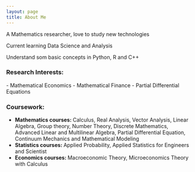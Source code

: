 ```yaml
---
layout: page
title: About Me 
---
```



A Mathematics researcher, love to study new technologies
<p>
Current learning Data Science and Analysis
<p>
Understand som basic concepts in Python, R and C++

<p>
  

<h3><strong>Research Interests:</strong></h3>
- Mathematical Economics
- Mathematical Finance
- Partial Differential Equations
<p> 

<h3><strong>Coursework:</strong></h3>
<ul>
 	<li><b>Mathematics courses: </b>
Calculus, Real Analysis, Vector Analysis, Linear Algebra, Group theory, Number Theory, Discrete Mathematics, Advanced Linear and Multilinear Algebra, Partial Differential Equation, Continuum Mechanics and Mathematical Modeling</li>
 	<li><b>Statistics courses: </b>
Applied Probability, Applied Statistics for Engineers and Scientist</li>
 	<li><b>Economics courses: </b>
Macroeconomic Theory, Microeconomics Theory with Calculus</li>
</ul>
<p> 

<p> 


